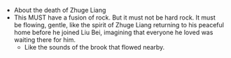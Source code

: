 * About the death of Zhuge Liang
* This MUST have a fusion of rock. But it must not be hard rock. It must be flowing, gentle, like the spirit of Zhuge Liang returning to his peaceful home before he joined Liu Bei, imagining that everyone he loved was waiting there for him.
	* Like the sounds of the brook that flowed nearby.